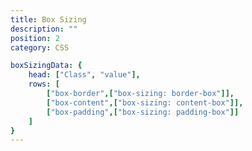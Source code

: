 ```yaml
---
title: Box Sizing
description: ""
position: 2
category: CSS

boxSizingData: {
	head: ["Class", "value"],
	rows: [
		["box-border",["box-sizing: border-box"]],
		["box-content",["box-sizing: content-box"]],
		["box-padding",["box-sizing: padding-box"]]
	]
}
---
```


<c-table pn="boxSizingData"></c-table>
